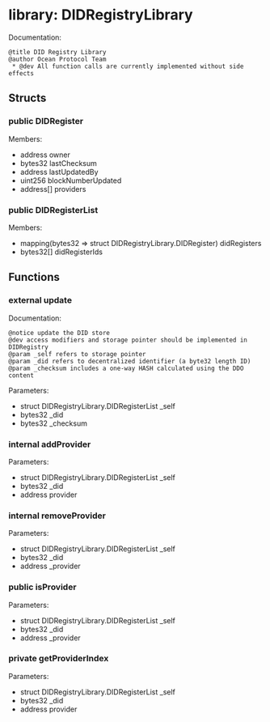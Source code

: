 
# library: DIDRegistryLibrary

Documentation:
```
@title DID Registry Library
@author Ocean Protocol Team
 * @dev All function calls are currently implemented without side effects
```

## Structs

### public DIDRegister
Members:
* address owner
* bytes32 lastChecksum
* address lastUpdatedBy
* uint256 blockNumberUpdated
* address[] providers

### public DIDRegisterList
Members:
* mapping(bytes32 => struct DIDRegistryLibrary.DIDRegister) didRegisters
* bytes32[] didRegisterIds

## Functions

### external update

Documentation:

```
@notice update the DID store
@dev access modifiers and storage pointer should be implemented in DIDRegistry
@param _self refers to storage pointer
@param _did refers to decentralized identifier (a byte32 length ID)
@param _checksum includes a one-way HASH calculated using the DDO content
```
Parameters:
* struct DIDRegistryLibrary.DIDRegisterList _self
* bytes32 _did
* bytes32 _checksum

### internal addProvider
Parameters:
* struct DIDRegistryLibrary.DIDRegisterList _self
* bytes32 _did
* address provider

### internal removeProvider
Parameters:
* struct DIDRegistryLibrary.DIDRegisterList _self
* bytes32 _did
* address _provider

### public isProvider
Parameters:
* struct DIDRegistryLibrary.DIDRegisterList _self
* bytes32 _did
* address _provider

### private getProviderIndex
Parameters:
* struct DIDRegistryLibrary.DIDRegisterList _self
* bytes32 _did
* address provider
